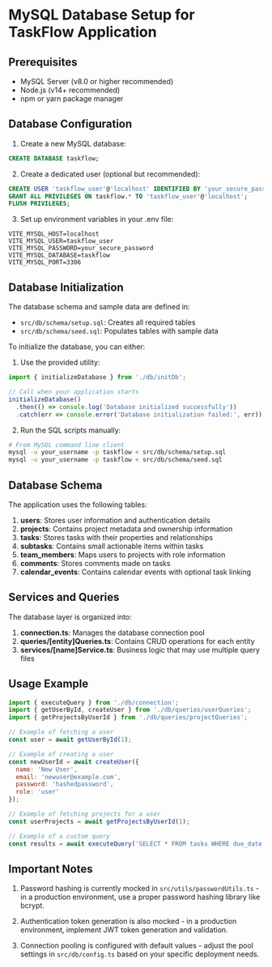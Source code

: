 
# MySQL Database Setup for TaskFlow Application

## Prerequisites
- MySQL Server (v8.0 or higher recommended)
- Node.js (v14+ recommended)
- npm or yarn package manager

## Database Configuration

1. Create a new MySQL database:
```sql
CREATE DATABASE taskflow;
```

2. Create a dedicated user (optional but recommended):
```sql
CREATE USER 'taskflow_user'@'localhost' IDENTIFIED BY 'your_secure_password';
GRANT ALL PRIVILEGES ON taskflow.* TO 'taskflow_user'@'localhost';
FLUSH PRIVILEGES;
```

3. Set up environment variables in your .env file:
```
VITE_MYSQL_HOST=localhost
VITE_MYSQL_USER=taskflow_user
VITE_MYSQL_PASSWORD=your_secure_password
VITE_MYSQL_DATABASE=taskflow
VITE_MYSQL_PORT=3306
```

## Database Initialization

The database schema and sample data are defined in:
- `src/db/schema/setup.sql`: Creates all required tables
- `src/db/schema/seed.sql`: Populates tables with sample data

To initialize the database, you can either:

1. Use the provided utility:
```javascript
import { initializeDatabase } from './db/initDb';

// Call when your application starts
initializeDatabase()
  .then(() => console.log('Database initialized successfully'))
  .catch(err => console.error('Database initialization failed:', err));
```

2. Run the SQL scripts manually:
```bash
# From MySQL command line client
mysql -u your_username -p taskflow < src/db/schema/setup.sql
mysql -u your_username -p taskflow < src/db/schema/seed.sql
```

## Database Schema

The application uses the following tables:

1. **users**: Stores user information and authentication details
2. **projects**: Contains project metadata and ownership information
3. **tasks**: Stores tasks with their properties and relationships
4. **subtasks**: Contains small actionable items within tasks
5. **team_members**: Maps users to projects with role information
6. **comments**: Stores comments made on tasks
7. **calendar_events**: Contains calendar events with optional task linking

## Services and Queries

The database layer is organized into:

1. **connection.ts**: Manages the database connection pool
2. **queries/[entity]Queries.ts**: Contains CRUD operations for each entity
3. **services/[name]Service.ts**: Business logic that may use multiple query files

## Usage Example

```javascript
import { executeQuery } from './db/connection';
import { getUserById, createUser } from './db/queries/userQueries';
import { getProjectsByUserId } from './db/queries/projectQueries';

// Example of fetching a user
const user = await getUserById(1);

// Example of creating a user
const newUserId = await createUser({
  name: 'New User',
  email: 'newuser@example.com',
  password: 'hashedpassword',
  role: 'user'
});

// Example of fetching projects for a user
const userProjects = await getProjectsByUserId(1);

// Example of a custom query
const results = await executeQuery('SELECT * FROM tasks WHERE due_date < NOW()');
```

## Important Notes

1. Password hashing is currently mocked in `src/utils/passwordUtils.ts` - in a production environment, use a proper password hashing library like bcrypt.

2. Authentication token generation is also mocked - in a production environment, implement JWT token generation and validation.

3. Connection pooling is configured with default values - adjust the pool settings in `src/db/config.ts` based on your specific deployment needs.

